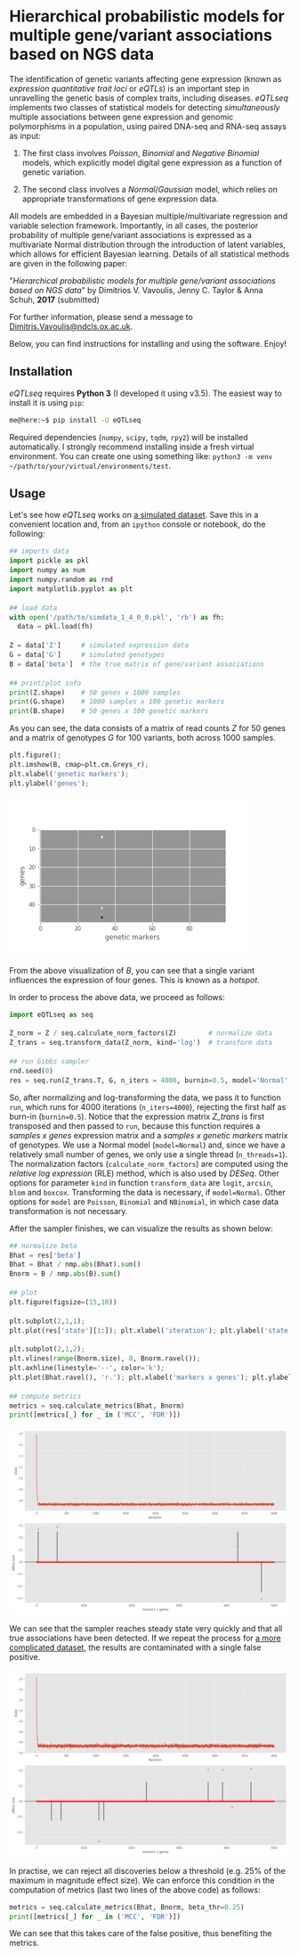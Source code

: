 # Hierarchical probabilistic models for multiple gene/variant associations based on NGS data

The identification of genetic variants affecting gene expression (known as *expression
quantitative trait loci* or *eQTLs*) is an important step in unravelling the genetic
basis of complex traits, including diseases. *eQTLseq* implements two classes of
statistical models for detecting *simultaneously* multiple associations between gene
expression and genomic polymorphisms in a population, using paired DNA-seq and RNA-seq
assays as input:

  1. The first class involves *Poisson*, *Binomial* and *Negative Binomial* models,
  which explicitly model digital gene expression as a function of genetic variation.

  2. The second class involves a *Normal*/*Gaussian* model, which relies on appropriate
  transformations of gene expression data.

All models are embedded in a Bayesian multiple/multivariate regression and variable
selection framework. Importantly, in all cases, the posterior probability of multiple
gene/variant associations is expressed as a multivariate Normal distribution through
the introduction of latent variables, which allows for efficient Bayesian learning.
Details of all statistical methods are given in the following paper:

"*Hierarchical probabilistic models for multiple gene/variant associations based on
NGS data*" by Dimitrios V. Vavoulis, Jenny C. Taylor & Anna Schuh, **2017** (submitted)

For further information, please send a message to <Dimitris.Vavoulis@ndcls.ox.ac.uk>.

Below, you can find instructions for installing and using the software. Enjoy!

## Installation

*eQTLseq* requires **Python 3** (I developed it using v3.5). The easiest way to install it is using `pip`:

```bash
me@here:~$ pip install -U eQTLseq
```

Required dependencies (`numpy`, `scipy`, `tqdm`, `rpy2`) will be installed
automatically. I strongly recommend installing inside a fresh virtual environment. You can create one using something like: `python3 -m venv ~/path/to/your/virtual/environments/test`.

## Usage

Let's see how *eQTLseq* works on [a simulated dataset](data/simdata_1_4_0_0.pkl).
Save this in a convenient location and, from an `ipython` console or notebook, do
the following:

```python
## imports data
import pickle as pkl
import numpy as num
import numpy.random as rnd
import matplotlib.pyplot as plt

## load data
with open('/path/to/simdata_1_4_0_0.pkl', 'rb') as fh:
  data = pkl.load(fh)

Z = data['Z']     # simulated expression data
G = data['G']     # simulated genotypes
B = data['beta']  # the true matrix of gene/variant associations

## print/plot info
print(Z.shape)    # 50 genes x 1000 samples
print(G.shape)    # 1000 samples x 100 genetic markers
print(B.shape)    # 50 genes x 100 genetic markers
```

As you can see, the data consists of a matrix of read counts *Z* for 50 genes and a
matrix of genotypes *G* for 100 variants, both across 1000 samples.

```python
plt.figure();
plt.imshow(B, cmap=plt.cm.Greys_r);
plt.xlabel('genetic markers');
plt.ylabel('genes');
```

![The matrix of regression coefficients B](figs/fig1.png)

From the above visualization of *B*, you can see that a single variant influences
the expression of four genes. This is known as a *hotspot*.

In order to process the above data, we proceed as follows:

```python
import eQTLseq as seq

Z_norm = Z / seq.calculate_norm_factors(Z)        # normalize data
Z_trans = seq.transform_data(Z_norm, kind='log')  # transform data

## run Gibbs sampler
rnd.seed(0)
res = seq.run(Z_trans.T, G, n_iters = 4000, burnin=0.5, model='Normal', n_threads=1)
```

So, after normalizing and log-transforming the data, we pass it to function `run`,
which runs for 4000 iterations (`n_iters=4000`), rejecting the first half as burn-in
(`burnin=0.5`). Notice that the expression matrix *Z_trans* is first transposed and
then passed to `run`, because this function requires a *samples x genes* expression
matrix and a *samples x genetic markers* matrix of genotypes. We use a Normal model
(`model=Normal`) and, since we have a relatively small number of genes, we only use
a single thread (`n_threads=1`). The normalization factors
(`calculate_norm_factors`) are computed using the *relative log expression* (RLE)
method, which is also used by *DESeq*. Other options for parameter `kind` in function
`transform_data` are `logit`, `arcsin`, `blom` and `boxcox`. Transforming the data
is necessary, if `model=Normal`. Other options for `model` are `Poisson`, `Binomial`
and `NBinomial`, in which case data transformation is not necessary.

After the sampler finishes, we can visualize the results as shown below:

```python
## normalize beta
Bhat = res['beta']
Bhat = Bhat / nmp.abs(Bhat).sum()
Bnorm = B / nmp.abs(B).sum()

## plot
plt.figure(figsize=(15,10))

plt.subplot(2,1,1);
plt.plot(res['state'][1:]); plt.xlabel('iteration'); plt.ylabel('state')

plt.subplot(2,1,2);
plt.vlines(range(Bnorm.size), 0, Bnorm.ravel());
plt.axhline(linestyle='--', color='k');
plt.plot(Bhat.ravel(), 'r.'); plt.xlabel('markers x genes'); plt.ylabel('effect size');

## compute metrics
metrics = seq.calculate_metrics(Bhat, Bnorm)
print([metrics[_] for _ in ('MCC', 'FDR')])
```

![Sampler output for simdata_1_4_0_0.pkl](figs/fig2.png)

We can see that the sampler reaches steady state very quickly and that all true
associations have been detected. If we repeat the process for [a more complicated
dataset](data/simdata_1_8_0_0.pkl), the results are contaminated with a single false
positive.

![Sampler output for simdata_1_8_0_0.pkl](figs/fig3.png)

In practise, we can reject all discoveries below a threshold (e.g. 25% of
the maximum in magnitude effect size). We can enforce this condition in the
computation of metrics (last two lines of the above code) as follows:

```python
metrics = seq.calculate_metrics(Bhat, Bnorm, beta_thr=0.25)
print([metrics[_] for _ in ('MCC', 'FDR')])
```

We can see that this takes care of the false positive, thus benefiting the metrics.   


<script>
  (function(i,s,o,g,r,a,m){i['GoogleAnalyticsObject']=r;i[r]=i[r]||function(){
  (i[r].q=i[r].q||[]).push(arguments)},i[r].l=1*new Date();a=s.createElement(o),
  m=s.getElementsByTagName(o)[0];a.async=1;a.src=g;m.parentNode.insertBefore(a,m)
  })(window,document,'script','https://www.google-analytics.com/analytics.js','ga');

  ga('create', 'UA-50919121-2', 'auto');
  ga('send', 'pageview');

</script>
